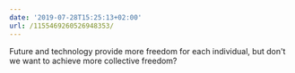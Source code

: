 ```yaml
---
date: '2019-07-28T15:25:13+02:00'
url: /1155469260526948353/
---
```

Future and technology provide more freedom for each individual, but don't we want to achieve more collective freedom?
